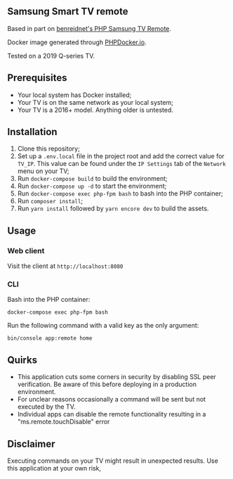 ## Samsung Smart TV remote

Based in part on [benreidnet's PHP Samsung TV Remote](https://github.com/benreidnet/samsungtv).

Docker image generated through [PHPDocker.io](https://phpdocker.io/).

Tested on a 2019 Q-series TV.

## Prerequisites

- Your local system has Docker installed;
- Your TV is on the same network as your local system;
- Your TV is a 2016+ model. Anything older is untested.

## Installation

1. Clone this repository;
2. Set up a `.env.local` file in the project root and add the correct value for `TV_IP`. This value can be found under the `IP Settings` tab of the `Network` menu on your TV;
3. Run `docker-compose build` to build the environment;
4. Run `docker-compose up -d` to start the environment;
5. Run `docker-compose exec php-fpm bash` to bash into the PHP container;
6. Run `composer install`;
7. Run `yarn install` followed by `yarn encore dev` to build the assets.

## Usage

### Web client

Visit the client at `http://localhost:8080`

### CLI

Bash into the PHP container:

`docker-compose exec php-fpm bash`

Run the following command with a valid key as the only argument:

`bin/console app:remote home`

## Quirks

- This application cuts some corners in security by disabling SSL peer verification. Be aware of this before deploying in a production environment.
- For unclear reasons occasionally a command will be sent but not executed by the TV.
- Individual apps can disable the remote functionality resulting in a "ms.remote.touchDisable" error

## Disclaimer

Executing commands on your TV might result in unexpected results. Use this application at your own risk,
